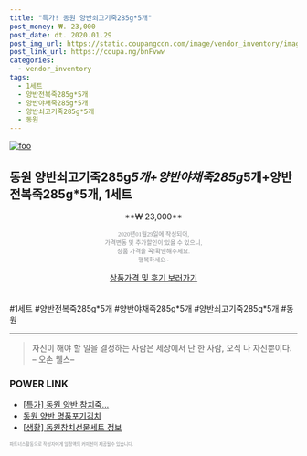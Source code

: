 ```yaml
--- 
title: "특가! 동원 양반쇠고기죽285g*5개" 
post_money: ₩. 23,000 
post_date: dt. 2020.01.29 
post_img_url: https://static.coupangcdn.com/image/vendor_inventory/images/2018/07/18/14/6/f0f7a4b0-4094-4711-8109-48a1304f4536.jpg 
post_link_url: https://coupa.ng/bnFvww 
categories: 
  - vendor_inventory 
tags: 
  - 1세트 
  - 양반전복죽285g*5개 
  - 양반야채죽285g*5개 
  - 양반쇠고기죽285g*5개 
  - 동원 
--- 
```

[![foo](https://static.coupangcdn.com/image/vendor_inventory/images/2018/07/18/14/6/f0f7a4b0-4094-4711-8109-48a1304f4536.jpg)](https://coupa.ng/bnFvww) 

## 동원 양반쇠고기죽285g*5개+양반야채죽285g*5개+양반전복죽285g*5개, 1세트 
<p style="text-align: center;">**₩ 23,000**</p> 
<p style="text-align: center;"><span style="color: #898c8f; font-family: Georgia,Times,serif; font-size: 0.75em;">2020년01월29일에 작성되어, <br>가격변동 및 추가할인이 있을 수 있으니,<br> 상품 가격을 꼭!확인해주세요.<br>행복하세요~</span> 
</p>	 
<div markdown="0" style="text-align: center;"><a href="https://coupa.ng/bnFvww" class="btn btn--success">상품가격 및 후기 보러가기</a></div> 
<br><br> 
  #1세트 #양반전복죽285g*5개 #양반야채죽285g*5개 #양반쇠고기죽285g*5개 #동원 
<hr> 

> 자신이 해야 할 일을 결정하는 사람은 세상에서 단 한 사람, 오직 나 자신뿐이다. – 오손 웰스–  


### POWER LINK

* <a href="https://blog.naver.com/santokki14/221788913530" target="_blank">[특가] 동원 양반 참치죽...</a>
* <a href="https://blog.naver.com/santokki14/221780228342" target="_blank">동원 양반 명품포기김치</a>
* <a href="https://blog.naver.com/santokki14/221766491403" target="_blank"> [생활] 동원참치선물세트 정보 </a>

<span style="color: #898c8f; font-family: Georgia,Times,serif; font-size: 0.55em;">파트너스활동으로 작성자에게 일정액의 커미션이 제공될수 있습니다.</span> 
